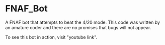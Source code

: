 # FNAF_Bot
A FNAF bot that attempts to beat the 4/20 mode. This code was written by an amature coder and there are no promises that bugs will not appear.

To see this bot in action, visit "youtube link".
